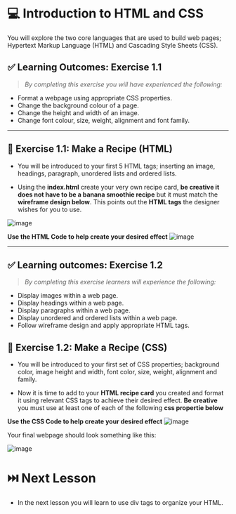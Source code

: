 # 💻 Introduction to HTML and CSS 

You  will explore the two core languages that are used to build web pages; Hypertext Markup Language (HTML) and Cascading Style Sheets (CSS).

## ✅ Learning Outcomes: Exercise 1.1

> *By completing this exercise you will have experienced the following:*

* Format a webpage using appropriate CSS properties.
* Change the background colour of a page. 
* Change the height and width of an image. 
* Change font colour, size, weight, alignment and font family. 


---

## 🎯 Exercise 1.1:  Make a Recipe (HTML) 

* You will be introduced to your first 5 HTML tags; inserting an image, headings, paragraph, unordered lists and ordered lists. 

*  Using the **index.html** create your very own recipe card, **be creative it does not have to be a banana smoothie recipe** but it must match the **wireframe design below**. This points out the **HTML tags** the designer wishes for you to use.

![image](https://replit.com/@curriculum/static#html-css/wireframe.png)

**Use the HTML Code to help create your desired effect**
![image](https://replit.com/@curriculum/static#html-css/htmlCode.png)


---
## ✅ Learning outcomes: Exercise 1.2

> *By completing this exercise learners will experience the following:*

* Display images within a web page.
* Display headings within a web page.
* Display paragraphs within a web page.
* Display unordered and ordered lists within a web page.
* Follow wireframe design and apply appropriate HTML tags.

## 🎯 Exercise 1.2:  Make a Recipe (CSS)
* You will be introduced to your first set of CSS properties; background color, image height and width, font color, size, weight, alignment and family. 

*  Now it is time to add to your **HTML recipe card** you created and format it using relevant CSS tags to achieve their desired effect. **Be creative** you must use at least one of each of the following **css propertie below**

**Use the CSS Code to help create your desired effect**
![image](https://replit.com/@curriculum/static#html-css/cssCode.png)

Your final webpage should look something like this:


![image](https://replit.com/@curriculum/static#html-css/recipeFormat.png)



# ⏭️ Next Lesson
* In the next lesson you will learn to use div tags to organize your HTML.
  
